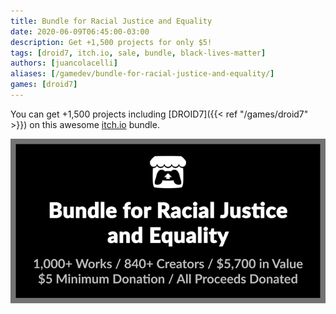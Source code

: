 ```yaml
---
title: Bundle for Racial Justice and Equality
date: 2020-06-09T06:45:00-03:00
description: Get +1,500 projects for only $5!
tags: [droid7, itch.io, sale, bundle, black-lives-matter]
authors: [juancolacelli]
aliases: [/gamedev/bundle-for-racial-justice-and-equality/]
games: [droid7]
---
```


You can get +1,500 projects including [DROID7]({{< ref "/games/droid7" >}}) on this awesome [itch.io](https://juancolacelli.itch.io) bundle.

[![Bundle](bundle.png)](https://itch.io/b/520/bundle-for-racial-justice-and-equality)
